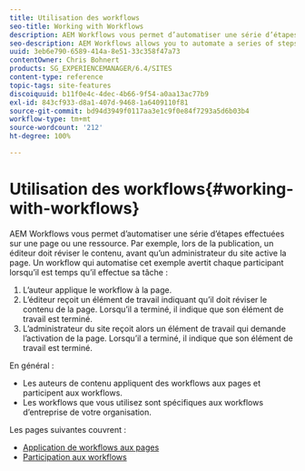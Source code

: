 ```yaml
---
title: Utilisation des workflows
seo-title: Working with Workflows
description: AEM Workflows vous permet d’automatiser une série d’étapes effectuées sur une page ou une ressource. Par exemple, lors de la publication, un éditeur doit réviser le contenu, avant qu’un administrateur du site active la page. Un worfklow qui automatise cet exemple avertit chaque participant lorsqu’il est temps qu’il effectue sa tâche.
seo-description: AEM Workflows allows you to automate a series of steps that are performed on a page or asset. For example, when publishing, an editor has to review the content - before a site administrator activates the page. A workflow that automates this example notifies each participant when it is time to perform their required work.
uuid: 3eb6e790-6589-414a-8e51-33c358f47a73
contentOwner: Chris Bohnert
products: SG_EXPERIENCEMANAGER/6.4/SITES
content-type: reference
topic-tags: site-features
discoiquuid: b11f0e4c-4dec-4b66-9f54-a0aa13ac77b9
exl-id: 843cf933-d8a1-407d-9468-1a6409110f81
source-git-commit: bd94d3949f0117aa3e1c9f0e84f7293a5d6b03b4
workflow-type: tm+mt
source-wordcount: '212'
ht-degree: 100%

---
```


# Utilisation des workflows{#working-with-workflows}

AEM Workflows vous permet d’automatiser une série d’étapes effectuées sur une page ou une ressource. Par exemple, lors de la publication, un éditeur doit réviser le contenu, avant qu’un administrateur du site active la page. Un workflow qui automatise cet exemple avertit chaque participant lorsqu’il est temps qu’il effectue sa tâche :

1. L’auteur applique le workflow à la page.
1. L’éditeur reçoit un élément de travail indiquant qu’il doit réviser le contenu de la page. Lorsqu’il a terminé, il indique que son élément de travail est terminé.
1. L’administrateur du site reçoit alors un élément de travail qui demande l’activation de la page. Lorsqu’il a terminé, il indique que son élément de travail est terminé.

En général :

* Les auteurs de contenu appliquent des workflows aux pages et participent aux workflows.
* Les workflows que vous utilisez sont spécifiques aux workflows d’entreprise de votre organisation.

Les pages suivantes couvrent :

* [Application de workflows aux pages](/help/sites-classic-ui-authoring/classic-workflows-applying.md)
* [Participation aux workflows](/help/sites-classic-ui-authoring/classic-workflows-participating.md)
